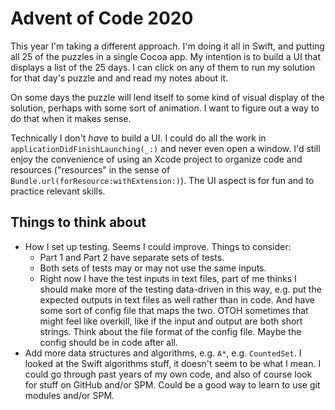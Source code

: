 #  Advent of Code 2020

This year I'm taking a different approach.  I'm doing it all in Swift, and putting all 25 of the puzzles in a single Cocoa app.  My intention is to build a UI that displays a list of the 25 days.  I can click on any of them to run my solution for that day's puzzle and and read my notes about it.

On some days the puzzle will lend itself to some kind of visual display of the solution, perhaps with some sort of animation.  I want to figure out a way to do that when it makes sense.

Technically I don't *have* to build a UI.  I could do all the work in `applicationDidFinishLaunching(_:)` and never even open a window.  I'd still enjoy the convenience of using an Xcode project to organize code and resources ("resources" in the sense of `Bundle.url(forResource:withExtension:)`).  The UI aspect is for fun and to practice relevant skills.


## Things to think about

- How I set up testing.  Seems I could improve.  Things to consider:
	- Part 1 and Part 2 have separate sets of tests.
	- Both sets of tests may or may not use the same inputs.
	- Right now I have the test inputs in text files, part of me thinks I should make more of the testing data-driven in this way, e.g. put the expected outputs in text files as well rather than in code.  And have some sort of config file that maps the two.  OTOH sometimes that might feel like overkill, like if the input and output are both short strings.  Think about the file format of the config file.  Maybe the config should be in code after all.
- Add more data structures and algorithms, e.g. `A*`, e.g. `CountedSet`.  I looked at the Swift algorithms stuff, it doesn't seem to be what I mean.  I could go through past years of my own code, and also of course look for stuff on GitHub and/or SPM.  Could be a good way to learn to use git modules and/or SPM.



